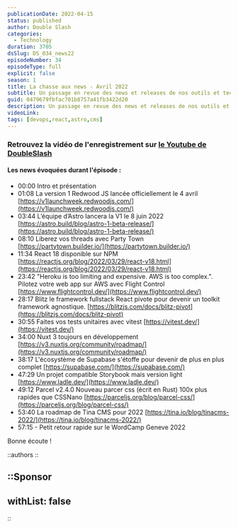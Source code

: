 ```yaml
---
publicationDate: 2022-04-15
status: published
author: Double Slash
categories:
  - Technology
duration: 3705
dsSlug: DS_034_news22
episodeNumber: 34
episodeType: full
explicit: false
season: 1
title: La chasse aux news - Avril 2022
subtitle: Un passage en revue des news et releases de nos outils et technologies de développement web des dernières semaines
guid: 0479679fbfac701b8757a41fb3422d20
description: Un passage en revue des news et releases de nos outils et technologies de développement web des dernières semaines.
videoLink:
tags: [devops,react,astro,cms]
---
```


### Retrouvez la vidéo de l'enregistrement sur [le Youtube de DoubleSlash](https://youtu.be/qH6m3WxUq9k)

#### Les news évoquées durant l'épisode :

- 00:00 Intro et présentation
- 01:08 La version 1 Redwood JS lancée officiellement le 4 avril [https://v1launchweek.redwoodjs.com/](https://v1launchweek.redwoodjs.com/)
- 03:44 L’équipe d’Astro lancera la V1 le 8 juin 2022 [https://astro.build/blog/astro-1-beta-release/](https://astro.build/blog/astro-1-beta-release/)
- 08:10 Liberez vos threads avec Party Town [https://partytown.builder.io/](https://partytown.builder.io/)
- 11:34 React 18 disponible sur NPM [https://reactjs.org/blog/2022/03/29/react-v18.html](https://reactjs.org/blog/2022/03/29/react-v18.html)
- 23:42 "Heroku is too limiting and expensive. AWS is too complex.". Pilotez votre web app sur AWS avec Flight Control [https://www.flightcontrol.dev/](https://www.flightcontrol.dev/)
- 28:17 Blitz le framework fullstack React pivote pour devenir un toolkit framework agnostique. [https://blitzjs.com/docs/blitz-pivot](https://blitzjs.com/docs/blitz-pivot)
- 30:55 Faites vos tests unitaires avec vitest [https://vitest.dev/](https://vitest.dev/)
- 34:00 Nuxt 3 toujours en développement [https://v3.nuxtjs.org/community/roadmap/](https://v3.nuxtjs.org/community/roadmap/)
- 38:17 L'écosystème de Supabase s'étoffe pour devenir de plus en plus complet [https://supabase.com/](https://supabase.com/)
- 47:29 Un projet compatible Storybook mais version light [https://www.ladle.dev/](https://www.ladle.dev/)
- 49:12 Parcel v2.4.0 Nouveau parcer css (écrit en Rust) 100x plus rapides que CSSNano [https://parceljs.org/blog/parcel-css/](https://parceljs.org/blog/parcel-css/)
- 53:40 La roadmap de Tina CMS pour 2022 [https://tina.io/blog/tinacms-2022/](https://tina.io/blog/tinacms-2022/)
- 57:15 - Petit retour rapide sur le WordCamp Geneve 2022

Bonne écoute !

::authors
::

::Sponsor
---
withList: false
---
::
